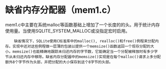 #  缺省内存分配器（mem1.c）
mem1.c中主要在系统malloc等函数基础上增加了一个长度的的头。用于统计内存使用量。当使用SQLITE_SYSTEM_MALLOC或没指定宏时启用。

        缺省情况下，SQLite使用C标准库中的malloc(), realloc()和free()例程来分配内存。实现中还对这些例程做一层薄的包装以提供一个memsize()函数返回一个现存分配的大小。memsize()也能精确地跟踪未归还内存的字节数，它能确定当一个分配被释放时有多少字节从未归还内存中移除。缺省内存分配器中的memsize()实现是在每个malloc()请求上多分配额外8个字节作为头部，并把分配的大小保存到这个8字节的头部。

